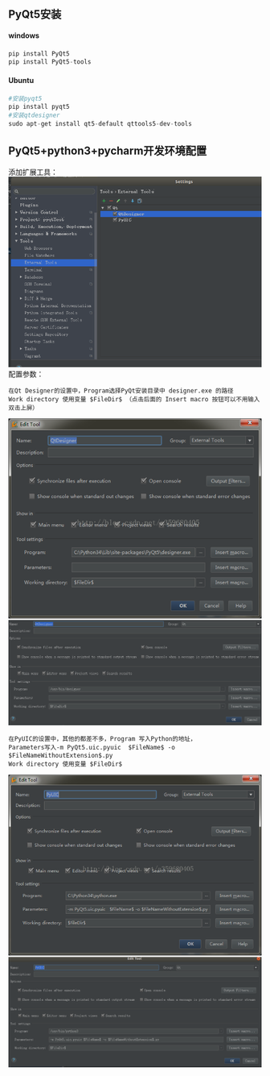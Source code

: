 ## PyQt5安装
#### windows 
```python
pip install PyQt5
pip install PyQt5-tools
```

#### Ubuntu
```python
#安装pyqt5
pip install pyqt5
#安装qtdesigner
sudo apt-get install qt5-default qttools5-dev-tools
```

## PyQt5+python3+pycharm开发环境配置
添加扩展工具：
![2019-03-08 15-59-47屏幕截图](/assets/2019-03-08%2015-59-47屏幕截图.png)
配置参数：
```
在Qt Designer的设置中，Program选择PyQt安装目录中 designer.exe 的路径
Work directory 使用变量 $FileDir$ （点击后面的 Insert macro 按钮可以不用输入双击上屏）
```
![20150422140556771](/assets/20150422140556771.png)
![2019-03-08 16-02-02屏幕截图](/assets/2019-03-08%2016-02-02屏幕截图.png)

```
在PyUIC的设置中，其他的都差不多，Program 写入Python的地址，
Parameters写入-m PyQt5.uic.pyuic  $FileName$ -o $FileNameWithoutExtension$.py
Work directory 使用变量 $FileDir$
```
![20150422140732843](/assets/20150422140732843.png)
![2019-03-08 16-04-14屏幕截图](/assets/2019-03-08%2016-04-14屏幕截图.png)
